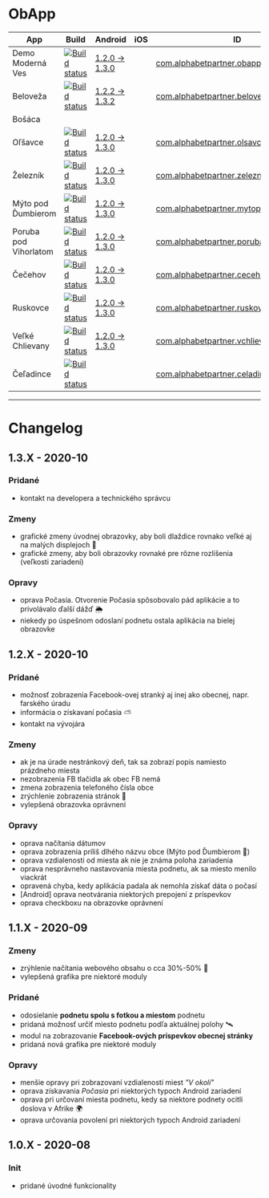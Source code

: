 ﻿# ObApp

| App | Build | Android | iOS | ID |
|-----|--------|-----|-----|-----|
|Demo Moderná Ves|[![Build status](https://build.appcenter.ms/v0.1/apps/b1f51bfc-c618-4813-8471-ec5bd3cc5318/branches/master/badge)](https://appcenter.ms)|[1.2.0 -> 1.3.0](https://play.google.com/store/apps/details?id=com.alphabetpartner.obapp)||[com.alphabetpartner.obapp](https://raw.githubusercontent.com/Martinedo/ObApp_promoting/master/modernaVes.md)|
|Beloveža|[![Build status](https://build.appcenter.ms/v0.1/apps/c39c5fd6-843a-4fdc-aaa2-eb40bbff5267/branches/master/badge)](https://appcenter.ms)|[1.2.2 -> 1.3.2](https://play.google.com/store/apps/details?id=com.alphabetpartner.beloveza)||[com.alphabetpartner.beloveza](https://raw.githubusercontent.com/Martinedo/ObApp_promoting/master/beloveza.md)|
|Bošáca|        |        |||
|Oľšavce|[![Build status](https://build.appcenter.ms/v0.1/apps/b298e146-3e66-47af-a916-5433d2694ba7/branches/master/badge)](https://appcenter.ms)|[1.2.0 -> 1.3.0](https://play.google.com/store/apps/details?id=com.alphabetpartner.olsavce)||[com.alphabetpartner.olsavce](https://raw.githubusercontent.com/Martinedo/ObApp_promoting/master/olsavce.md)|
|Železník|[![Build status](https://build.appcenter.ms/v0.1/apps/8de0c863-03f0-4b80-9e54-73184c871dec/branches/master/badge)](https://appcenter.ms)|[1.2.0 -> 1.3.0](https://play.google.com/store/apps/details?id=com.alphabetpartner.zeleznik)||[com.alphabetpartner.zeleznik](https://raw.githubusercontent.com/Martinedo/ObApp_promoting/master/zeleznik.md)|
|Mýto pod Ďumbierom|[![Build status](https://build.appcenter.ms/v0.1/apps/7507fdbc-a8b4-471c-b01b-098fd6dc910b/branches/master/badge)](https://appcenter.ms)|[1.2.0 -> 1.3.0](https://play.google.com/store/apps/details?id=com.alphabetpartner.mytopoddumbierom)||[com.alphabetpartner.mytopoddumbierom](https://raw.githubusercontent.com/Martinedo/ObApp_promoting/master/mytopoddumbierom.md)|
|Poruba pod Vihorlatom|[![Build status](https://build.appcenter.ms/v0.1/apps/7da68df2-b800-47cb-bd12-a20890cfd275/branches/master/badge)](https://appcenter.ms)|[1.2.0 -> 1.3.0](https://play.google.com/store/apps/details?id=com.alphabetpartner.porubapodvihorlatom)||[com.alphabetpartner.porubapodvihorlatom](https://raw.githubusercontent.com/Martinedo/ObApp_promoting/master/porubapodvihorlatom.md)|
|Čečehov|[![Build status](https://build.appcenter.ms/v0.1/apps/790e443b-4682-4cde-81a1-f701129806c6/branches/master/badge)](https://appcenter.ms)|[1.2.0 -> 1.3.0](https://play.google.com/store/apps/details?id=com.alphabetpartner.cecehov)||[com.alphabetpartner.cecehov](https://raw.githubusercontent.com/Martinedo/ObApp_promoting/master/cecehov.md)|
|Ruskovce|[![Build status](https://build.appcenter.ms/v0.1/apps/0c47b5c8-8394-4cf4-ba98-a4f65e34f483/branches/master/badge)](https://appcenter.ms)|[1.2.0 -> 1.3.0](https://play.google.com/store/apps/details?id=com.alphabetpartner.ruskovce)||[com.alphabetpartner.ruskovce](https://raw.githubusercontent.com/Martinedo/ObApp_promoting/master/ruskovce.md)|
|Veľké Chlievany|[![Build status](https://build.appcenter.ms/v0.1/apps/9dbd8e8b-5348-449c-87c3-780089d29905/branches/master/badge)](https://appcenter.ms)|[1.2.0 -> 1.3.0](https://play.google.com/store/apps/details?id=com.alphabetpartner.vchlievany)||[com.alphabetpartner.vchlievany](https://raw.githubusercontent.com/Martinedo/ObApp_promoting/master/velkechlievany.md)|
|Čeľadince|[![Build status](https://build.appcenter.ms/v0.1/apps/bd5c7a12-89af-4d2a-93cf-31defbdd69b1/branches/develop/badge)](https://appcenter.ms)|[](https://play.google.com/store/apps/details?id=com.alphabetpartner.celadince)||[com.alphabetpartner.celadince](https://raw.githubusercontent.com/Martinedo/ObApp_promoting/master/celadince.md)|
****

# Changelog

## 1.3.X - 2020-10

### Pridané
- kontakt na developera a technického správcu

### Zmeny
- grafické zmeny úvodnej obrazovky, aby boli dlaždice rovnako veľké aj na malých displejoch 📱 
- grafické zmeny, aby boli obrazovky rovnaké pre rôzne rozlíšenia (veľkosti zariadení)

### Opravy
- oprava Počasia. Otvorenie Počasia spôsobovalo pád aplikácie a to privolávalo ďalší dážď 🌦️
- niekedy po úspešnom odoslaní podnetu ostala aplikácia na bielej obrazovke

## 1.2.X - 2020-10

### Pridané
- možnosť zobrazenia Facebook-ovej stranký aj inej ako obecnej, napr. farského úradu
- informácia o získavaní počasia ⛅
- kontakt na vývojára

### Zmeny
- ak je na úrade nestránkový deň, tak sa zobrazí popis namiesto prázdneho miesta
- nezobrazenia FB tlačidla ak obec FB nemá
- zmena zobrazenia telefoného čísla obce
- zrýchlenie zobrazenia stránok 🚀
- vylepšená obrazovka oprávnení

### Opravy
- oprava načítania dátumov
- oprava zobrazenia príliš dlhého názvu obce (Mýto pod Ďumbierom 👀)
- oprava vzdialenosti od miesta ak nie je známa poloha zariadenia
- oprava nesprávneho nastavovania miesta podnetu, ak sa miesto menilo viackrát
- opravená chyba, kedy aplikácia padala ak nemohla získať dáta o počasí
- [Android] oprava neotvárania niektorých prepojení z príspevkov
- oprava checkboxu na obrazovke oprávnení

## 1.1.X - 2020-09

### Zmeny
- zrýhlenie načítania webového obsahu o cca 30%-50% 🚀
- vylepšená grafika pre niektoré moduly

### Pridané
- odosielanie **podnetu spolu s fotkou a miestom** podnetu
- pridaná možnosť určiť miesto podnetu podľa aktuálnej polohy 🛰️
- modul na zobrazovanie **Facebook-ových príspevkov obecnej stránky**
- pridaná nová grafika pre niektoré moduly

### Opravy
- menšie opravy pri zobrazovaní vzdialeností miest *"V okolí"*
- oprava získavania *Počasia* pri niektorých typoch Android zariadení
- oprava pri určovaní miesta podnetu, kedy sa niektore podnety ocitli doslova v Afrike 🌍
- oprava určovania povolení pri niektorých typoch Android zariadení

## 1.0.X - 2020-08

### Init
- pridané úvodné funkcionality
